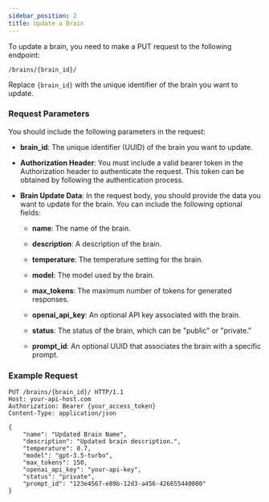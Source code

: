 ```yaml
---
sidebar_position: 2
title: Update a Brain
---
```


To update a brain, you need to make a PUT request to the following endpoint:

`/brains/{brain_id}/`

Replace `{brain_id}` with the unique identifier of the brain you want to update.

### Request Parameters

You should include the following parameters in the request:

- **brain_id**: The unique identifier (UUID) of the brain you want to update.

- **Authorization Header**: You must include a valid bearer token in the Authorization header to authenticate the request. This token can be obtained by following the authentication process.

- **Brain Update Data**: In the request body, you should provide the data you want to update for the brain. You can include the following optional fields:

  - **name**: The name of the brain.

  - **description**: A description of the brain.

  - **temperature**: The temperature setting for the brain.

  - **model**: The model used by the brain.

  - **max_tokens**: The maximum number of tokens for generated responses.

  - **openai_api_key**: An optional API key associated with the brain.

  - **status**: The status of the brain, which can be "public" or "private."

  - **prompt_id**: An optional UUID that associates the brain with a specific prompt.

### Example Request

```http
PUT /brains/{brain_id}/ HTTP/1.1
Host: your-api-host.com
Authorization: Bearer {your_access_token}
Content-Type: application/json

{
    "name": "Updated Brain Name",
    "description": "Updated brain description.",
    "temperature": 0.7,
    "model": "gpt-3.5-turbo",
    "max_tokens": 150,
    "openai_api_key": "your-api-key",
    "status": "private",
    "prompt_id": "123e4567-e89b-12d3-a456-426655440000"
}
```
